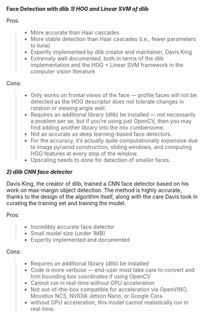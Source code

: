 **Face Detection with dlib**
**_1) HOG and Linear SVM of dlib_**

Pros:
   
>* More accurate than Haar cascades
>* More stable detection than Haar cascades (i.e., fewer parameters to tune)
>* Expertly implemented by dlib creator and maintainer, Davis King
>* Extremely well documented, both in terms of the dlib implementation and the HOG + Linear SVM framework in the computer vision literature

Cons:

>* Only works on frontal views of the face — profile faces will not be detected as the HOG descriptor does not tolerate changes in rotation or viewing angle well.
>* Requires an additional library (dlib) be installed — not necessarily a problem per se, but if you’re using just OpenCV, then you may find adding another    library into the mix cumbersome.
>* Not as accurate as deep learning-based face detectors.
>* For the accuracy, it’s actually quite computationally expensive due to image pyramid construction, sliding windows, and computing HOG features at every stop of the window.
>* Upscaling needs to done for detection of smaller faces.

**_2) dlib CNN face detector_**

Davis King, the creator of dlib, trained a CNN face detector based on his work on max-margin object detection. The method is highly accurate, thanks to the design of the algorithm itself, along with the care Davis took in curating the training set and training the model.

Pros:

>* Incredibly accurate face detector
>* Small model size (under 1MB)
>* Expertly implemented and documented

Cons:

>* Requires an additional library (dlib) be installed
>* Code is more verbose — end-user must take care to convert and trim bounding box coordinates if using OpenCV
>* Cannot run in real-time without GPU acceleration
>* Not out-of-the-box compatible for acceleration via OpenVINO, Movidius NCS, NVIDIA Jetson Nano, or Google Cora
>* without GPU acceleration, this model cannot realistically run in real-time.
